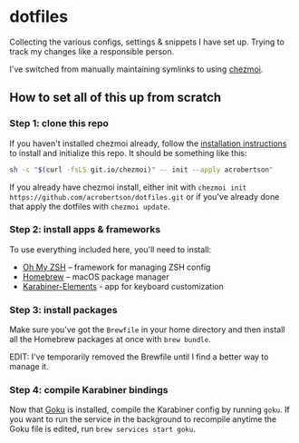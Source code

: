 # dotfiles

Collecting the various configs, settings & snippets I have set up. Trying to track my changes like a responsible person.

I've switched from manually maintaining symlinks to using [chezmoi](https://www.chezmoi.io/).

## How to set all of this up from scratch

### Step 1: clone this repo

If you haven't installed chezmoi already, follow the [installation instructions](https://www.chezmoi.io/docs/install/) to install and initialize this repo. It should be something like this:

```zsh
sh -c "$(curl -fsLS git.io/chezmoi)" -- init --apply acrobertson"
```

If you already have chezmoi install, either init with `chezmoi init https://github.com/acrobertson/dotfiles.git` or if you've already done that apply the dotfiles with `chezmoi update`.

### Step 2: install apps & frameworks

To use everything included here, you'll need to install:

- [Oh My ZSH](https://ohmyz.sh/) – framework for managing ZSH config
- [Homebrew](https://brew.sh/) – macOS package manager
- [Karabiner-Elements](https://karabiner-elements.pqrs.org/) - app for keyboard customization

### Step 3: install packages

Make sure you've got the `Brewfile` in your home directory and then install all the Homebrew packages at once with `brew bundle`.

EDIT: I've temporarily removed the Brewfile until I find a better way to manage it.

### Step 4: compile Karabiner bindings

Now that [Goku](https://github.com/yqrashawn/GokuRakuJoudo) is installed, compile the Karabiner config by running `goku`. If you want to run the service in the background to recompile anytime the Goku file is edited, run `brew services start goku`.

